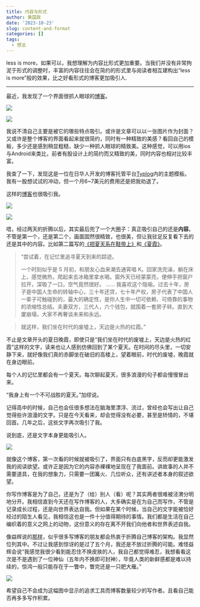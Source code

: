 ```yaml
---
title: 内容与形式
author: 黄国政
date: '2023-10-23'
slug: content-and-format
categories: []
tags:
  - 想法
---
```


<!--more-->

less is more，如果可以，我想理解为内容比形式更加重要。当我们并没有非常拘泥于形式的调整时，丰富的内容往往会在简约的形式里与阅读者相互建构出“less is  more”般的效果，比之好看形式的博客更加吸引人.

---

最近，我发现了一个界面很抓人眼球的[博客](https://wangyurui.com/)。

![](/images/posts/2023/10/10-23-attractive-blog.png)

![](/images/posts/2023/10/10-23-attractive-blog-2.png)

我说不清自己主要是被它的哪些特点吸引。或许是文章可以以一张图片作为封面？又或许是整个博客的界面看起来就很简约，同时有一种精致的美感？看回自己的模板，多少还是感到稍显粗糙，缺少一种抓人眼球的精致美。这种感觉，可以用ios与Android来类比，前者有股设计上的简约而又精致的美，同时内容也相对比较丰富。

我查了一下，发现这是一位在日华人开发的博客托管平台[Typlog](https://typlog.com/)内的主题模板。我有一股想试试的冲动，但一个月6~7美元的费用还是把我劝退了。

这样的[博客](https://jesor.me/)也很吸引我。

![](/images/posts/2023/10/10-23-attractive-blog-3.png)

![](/images/posts/2023/10/10-23-attractive-blog-4.png)

唔，经过两天的折腾以后，其实最后兜了一个大圈子：真正吸引自己的还是**内容**。不管是第一个，还是第二个，画面固然很精致，也很美，但让我驻足反复看下去的还是其中的内容。比如第二篇写的[《把夏天系在鞋带上》](https://jesor.me/2010/tying-summer-to-a-shoelace/)和[《夏霞》](https://jesor.me/2022/summer-haze/)。

> “尝试着，在记忆里追寻夏天到来的踪迹。
>
> 一个时刻似乎是 5 月初，和朋友心血来潮去通宵唱 K。回家洗完澡，躺在床上，感觉微热，爬起来去冰箱里拿水喝。窗外天已经蒙蒙亮，便伸手把窗户拉开，深吸了一口，空气竟然很好。
> ……
>  我喜欢这个隐喻。过去十年，房子是中国人生命的转轴中心，三十年还贷，七十年产权，房子代表了中国人一辈子可触碰到的，最大的确定性，是你人生中一切可依赖、可倚靠的事物的浓缩性总结。夫妻双方，三代人，六个钱包，就围着一套房子转。直到大厦崩塌，大家不再奢谈未来和永远。

> 就这样，我们坐在时代的废墟上，天边是火热的红霞。”

不止是文章开头的夏日晚霞，即使只是“我们坐在时代的废墟上，天边是火热的红霞”这样的文字，读来也让人感到仿佛回到了某个夏天。在时间的尽头里，一切安静下来，就好像我们真的赤脚坐在破旧的高楼上，望着眼前，时代的废墟，晚霞就在身边眼前。

每个人的记忆里都会有一个夏天。每次聊起夏天，很多浪漫的句子都会慢慢冒出来。

“我身上有一个不可战胜的夏天。”加缪说。

记得高中的时候，自己也会任很多想法在脑海里漂浮、流过，曾经也会写出让自己觉得些许浪漫的文字。只是在今天看来，却会觉得没有必要，甚至是矫情的，不堪回首。几年之后，这些文字再次吸引了我。

说到底，还是文字本身更能吸引人。

![](/images/posts/2023/10/10-23-attractive-blog-5.png)

就像这个博客，第一次看的时候就被吸引了，界面只有白底黑字，反而却更能激发我的阅读欲望。或许正是因为它的内容赤裸裸地呈现在了我面前。讲故事的人并不需要道具，在我的想象力，只需要一团篝火、几位听众，还有讲述者本身的叙述欲望。

你写作博客是为了自己，还是为了（给）别人（看）呢？其实两者很难被泾渭分明地分开。我相信直到今天还在写作博客的人，大多确实是在为自己而写作，不管是记录成长过程，还是向世界表达自我。但如果在某个时候，当自己的文字能被恰好经过的陌生人看见，我相信这也是一件十分值得期待的事情。我们都是生活在自己编织着的意义之网上的动物，这份意义的存在离不开我们向他者和世界表述自我。

像益辉说的[那样](https://d.cosx.org/d/423166-frank-harrell-quarto/7)，似乎很多写博客的朋友都会热衷于折腾自己博客的架构。我显然位列其中。不过让我感到惊讶的是过了五个月，我还是不放过折腾的可能。难怪益辉会说“我感觉我很少看到能忍住不换皮肤的人，我自己都觉得难忍，我想看看这次是不是遇到了一位神仙（五年内不换即可封神），毕竟人类的新鲜感都是难以持续的，惊鸿一般只能存在于一瞥中，瞥完还是一只肥大雁。”

![](/images/posts/2023/10/10-23-blog-setups.png)

希望自己不会成为这幅图中显示的追求工具而博客数量较少的写作者。且看自己能否再多多写作积累。
